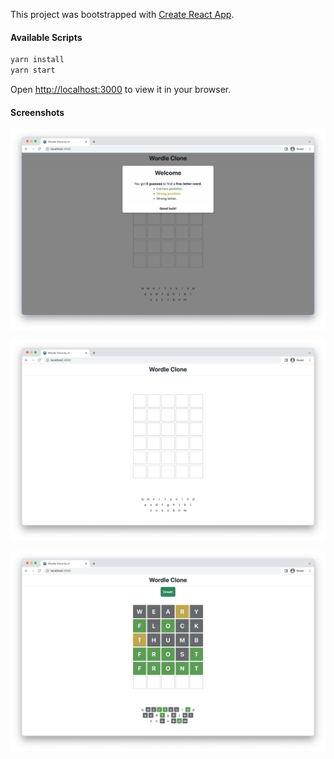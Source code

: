 This project was bootstrapped with [Create React App](https://github.com/facebook/create-react-app).

#### Available Scripts

```sh
yarn install
yarn start
```

Open [http://localhost:3000](http://localhost:3000) to view it in your browser.

#### Screenshots

![img_0.jpg](./img/img_0.jpg)

![img_1.jpg](./img/img_1.jpg)

![img_2.jpg](./img/img_2.jpg)
